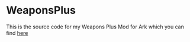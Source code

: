 # WeaponsPlus
This is the source code for my Weapons Plus Mod for Ark which you can find [here](https://steamcommunity.com/id/Dom3005/myworkshopfiles/)


